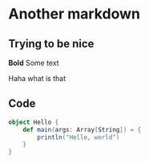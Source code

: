 # Another markdown
## Trying to be nice
**Bold**
Some text

Haha what is that

## Code 

```scala
object Hello {
    def main(args: Array[String]) = {
        println("Hello, world")
    }
}
```
